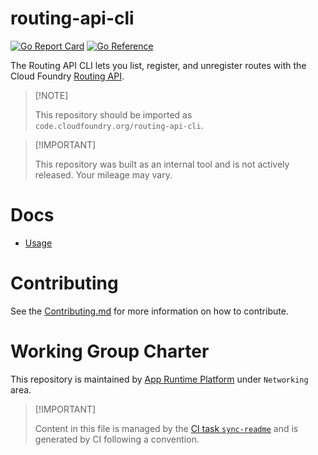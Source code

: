 # routing-api-cli

[![Go Report
Card](https://goreportcard.com/badge/code.cloudfoundry.org/routing-api-cli)](https://goreportcard.com/report/code.cloudfoundry.org/routing-api-cli)
[![Go
Reference](https://pkg.go.dev/badge/code.cloudfoundry.org/routing-api-cli.svg)](https://pkg.go.dev/code.cloudfoundry.org/routing-api-cli)

The Routing API CLI lets you list, register, and unregister routes with
the Cloud Foundry [Routing
API](https://github.com/cloudfoundry/routing-api).

> \[!NOTE\]
>
> This repository should be imported as
> `code.cloudfoundry.org/routing-api-cli`.

> \[!IMPORTANT\]
>
> This repository was built as an internal tool and is not actively
> released. Your mileage may vary.

# Docs

-   [Usage](./docs/01-usage.md)

# Contributing

See the [Contributing.md](./.github/CONTRIBUTING.md) for more
information on how to contribute.

# Working Group Charter

This repository is maintained by [App Runtime
Platform](https://github.com/cloudfoundry/community/blob/main/toc/working-groups/app-runtime-platform.md)
under `Networking` area.

> \[!IMPORTANT\]
>
> Content in this file is managed by the [CI task
> `sync-readme`](https://github.com/cloudfoundry/wg-app-platform-runtime-ci/blob/main/shared/tasks/sync-readme/metadata.yml)
> and is generated by CI following a convention.

